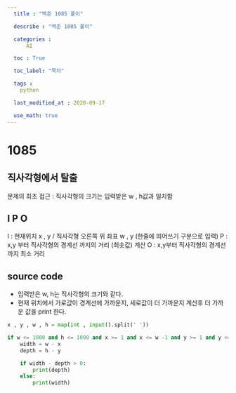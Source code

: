 ```yaml
---
  title : "백준 1085 풀이"

  describe : "백준 1085 풀이"

  categories : 
      AI

  toc : True

  toc_label: "목차"

  tags : 
    python

  last_modified_at : 2020-09-17

  use_math: true
---
```

# 1085
## 직사각형에서 탈출
문제의 최초 접근 : 직사각형의 크기는 입력받은 w , h값과 일치함
## I P O
I : 현재위치 x , y  / 직사각형 오른쪽 위 좌표 w , y (한줄에 띄어쓰기 구분으로 입력)
P : x,y 부터 직사각형의 경계선 까지의 거리 (최솟값) 계산
O : x,y부터 직사각형의 경계선까지 최소 거리
## source code

* 입력받은 w, h는 직사각형의 크기와 같다.
* 현재 위치에서 가로값이 경계선에 가까운지, 세로값이 더 가까운지 계산후 더 가까운 값을 print 한다.

```python
x , y , w , h = map(int , input().split(' '))

if w <= 1000 and h <= 1000 and x >= 1 and x <= w -1 and y >= 1 and y <= h - 1 :
    width = w - x
    depth = h - y

    if width - depth > 0:
        print(depth)
    else:
        print(width)
```